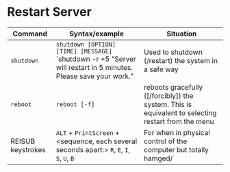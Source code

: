 Restart Server
==============

Command           | Syntax/example | Situation
------------------|----------------|----------
`shutdown`        | `shutdown [OPTION] [TIME] [MESSAGE]` <br> `shutdown -r +5 "Server will restart in 5 minutes. Please save your work." | Used to shutdown (/restart) the system in a safe way
`reboot`          | `reboot [-f]` | reboots gracefully ([/forcibly]) the system. This is equivalent to selecting restart from the menu
REISUB keystrokes | `ALT` + `PrintScreen` + <sequence, each several seconds apart:> `R`, `E`, `I`, `S`, `U`, `B` | For when in physical control of the computer but totally hamged/
